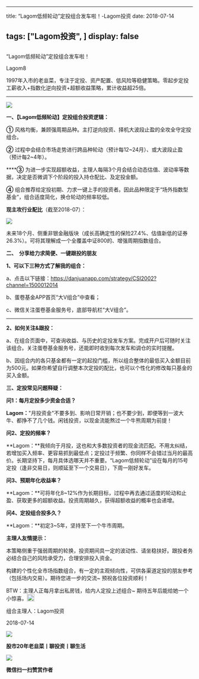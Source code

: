 
---
title:   “Lagom低频轮动”定投组合发车啦！-Lagom投资
date: 2018-07-14

tags: ["Lagom投资", ]
display: false
---


## 



“Lagom低频轮动”定投组合发车啦！




Lagom8




1997年入市的老韭菜，专注于定投、资产配置、低风险等稳健策略。零起步定投工薪收入+指数化逆向投资+超额收益策略，累计收益超25倍。


****

<img class="" data-copyright="0" data-ratio="0.05776173285198556" data-s="300,640" src="https://mmbiz.qpic.cn/mmbiz_png/ZB4WjgjLjJW3KtDibicU3BB1HNQ9lDS2M5oGRnchkNPRzYsc0Ua6CIu7rZH3vAficcBEPYHU9ZTPqkic1sicT8CaxQQ/640?wx_fmt=png" data-type="png" data-w="554" style=""/>

**一、【Lagom低频轮动】定投组合投资逻辑：**

**①** 风格均衡，兼顾强周期品种。主打逆向投资、择机大波段止盈的全攻全守定投组合。

**②**&nbsp;过程中会结合市场走势进行跨品种轮动（预计每12~24月）、或大波段止盈（预计每2~4年）。



******③**&nbsp;为进一步实现超额收益，主理人每隔3个月会结合动态估值、波动率等数据，决定是否微调下个阶段的投入持仓配比、及定投金额。



**④**&nbsp;组合推荐给定投初期、力求一键上手的投资者。因此品种限定于“场外指数型基金”，组合适度简化，换仓轮动的频率较低。



**现主攻行业配比**（截至2018-07）：&nbsp;

<img class="" data-copyright="0" data-ratio="0.35091743119266056" data-s="300,640" src="https://mmbiz.qpic.cn/mmbiz_png/ZB4WjgjLjJUhcSOw6rusBQMLd84GGvCFDdHDyd2LaWaroXX1C04DgSf2fFOJdxuHFaAiboJ6GPQHpbia3sKXH8cQ/640?wx_fmt=png" data-type="png" data-w="436" style=""/>

未来18个月、侧重非银金融版块（成长高确定性的保险27.4%、估值新低的证券26.3%）。可将其理解成一个全覆盖中证800的、增强周期指数组合。



**二、 &nbsp;分享给力求简便、一键跟投的朋友**

**1、可以下三种方式了解我的组合：**

a、点击以下链接：https://danjuanapp.com/strategy/CSI2002?channel=1500012014

b、蛋卷基金APP首页“大V组合”中查看；

c、微信关注蛋卷基金服务号，底部导航栏“大V组合”。

****

**2、如何关注&amp;跟投：**

a、在组合页面中，可查询收益、与历史的定投发车方案。完成开户后可随时关注该组合。关注蛋卷基金服务号，还能即时收到每次发车和调仓的实时提醒。



b、因组合内的各只基金都有一定的起投门槛，所以组合整体的最低买入金额目前为500元。如果你希望自行调整本次定投的配比，也可以个性化的修改每只基金的买入金额。



**三、定投常见问题释疑：**

**问1：每月定投多少资金合适？**

**Lagom：**"月投资金"不要多到、影响日常开销；也不要少到，即便等到一波大牛、都挣不了几个钱。闲钱投资，以现金流能熬过一个牛熊周期为前提！



**问2、定投的频率？**

**Lagom：**我倾向于月投，这也和大多数投资者的现金流匹配。不用太纠结，若增加买入频率、更容易抓到最低点；定投过于频繁、你同样不会错过当月的最高价。长期坚持下，每月具体选哪天并不重要。“Lagom低频轮动”设在每月的15号定投（逢非交易日，则顺延至下一个交易日），下周一刚好发车。



**问3、预期年化收益率？**

**Lagom：**可将年化8~12%作为长期目标，过程中再去通过适度的轮动和止盈、获取更多的超额收益。投资周期越久，获得超额收益的概率也会递增。



**问4、定投组合投多久？**

**Lagom：**初定3~5年，坚持至下一个牛市周期。





**主理人友情提示：**

本策略侧重于强弱周期的轮换，投资期间具一定的波动性、请坐稳扶好。跟投者务必结合自己的风险承受力，合理安排投入资金。



构建的个性化全市场指数组合，有一定的主观倾向性，可供各渠道定投的朋友参考（包括场内交易）。期待您进一步的交流~ 预祝各位投资顺利！



BTW：主理人正每月拿出私房钱，给内人定投上述组合~&nbsp;期待五年后能给她一个小惊喜。<img src="https://res.wx.qq.com/mpres/htmledition/images/icon/common/emotion_panel/smiley/smiley_13.png" data-ratio="1" data-w="20" style="color: rgb(136, 136, 136);font-size: 15px;display: inline-block;width: 20px;vertical-align: text-bottom;"/>





组合主理人：Lagom投资

2018-07-14

<img class="" data-copyright="0" data-ratio="0.05776173285198556" data-s="300,640" src="https://mmbiz.qpic.cn/mmbiz_png/ZB4WjgjLjJW3KtDibicU3BB1HNQ9lDS2M5oGRnchkNPRzYsc0Ua6CIu7rZH3vAficcBEPYHU9ZTPqkic1sicT8CaxQQ/640?wx_fmt=png" data-type="png" data-w="554"/>



**股市20年老韭菜丨聊投资丨聊生活**

<img class="" data-copyright="0" data-ratio="0.390625" data-s="300,640" src="https://mmbiz.qpic.cn/mmbiz_png/ZB4WjgjLjJW3KtDibicU3BB1HNQ9lDS2M5AHEoeiaz0dQ4NfIRjBMuXvyJn8dXWm7ftklb0xqheiaMia0zbkyMJiaKzA/640?wx_fmt=png" data-type="png" data-w="640" style=""/>


**微信扫一扫赞赏作者**















